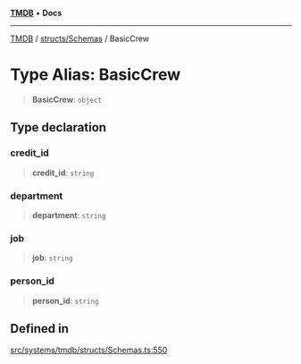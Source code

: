[**TMDB**](../../../README.md) • **Docs**

***

[TMDB](../../../README.md) / [structs/Schemas](../README.md) / BasicCrew

# Type Alias: BasicCrew

> **BasicCrew**: `object`

## Type declaration

### credit\_id

> **credit\_id**: `string`

### department

> **department**: `string`

### job

> **job**: `string`

### person\_id

> **person\_id**: `string`

## Defined in

[src/systems/tmdb/structs/Schemas.ts:550](https://github.com/Norviah/media-hub/blob/e3dc67aa1738d9ad44e6a4419ef7e26de86e1452/src/systems/tmdb/structs/Schemas.ts#L550)
